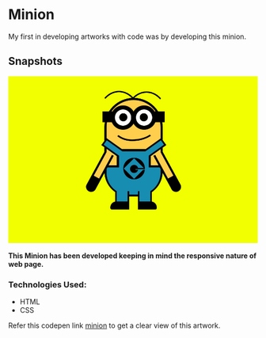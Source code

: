 # Minion

My first in developing artworks with code was by developing this minion.<br>

## Snapshots
![minion](minion.png)<br>

**This Minion has been developed keeping in mind the responsive nature of web page.**<br>
### Technologies Used: 
- HTML
- CSS

Refer this codepen link [minion](https://codepen.io/vaishak10/pen/WNpLKwM) to get a clear view of this artwork.

